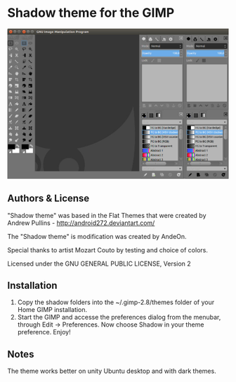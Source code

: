 Shadow theme for the GIMP
=================================
![Shadow theme](https://github.com/andeon/shadow-gimp-theme/blob/master/screenshot.jpg)

Authors & License
-----------------
"Shadow theme" was based in the Flat Themes that were created by Andrew Pullins - http://android272.deviantart.com/ 

The "Shadow theme" is modification was created by AndeOn.

Special thanks to artist Mozart Couto by testing and choice of colors.

Licensed under the GNU GENERAL PUBLIC LICENSE, Version 2

Installation
------------
1. Copy the shadow folders into the ~/.gimp-2.8/themes folder of your Home GIMP installation.
2. Start the GIMP and accesse the preferences dialog from the menubar, through Edit → Preferences. Now choose Shadow in your theme preference. Enjoy!


Notes
-----
The theme works better on unity Ubuntu desktop and with dark themes.



